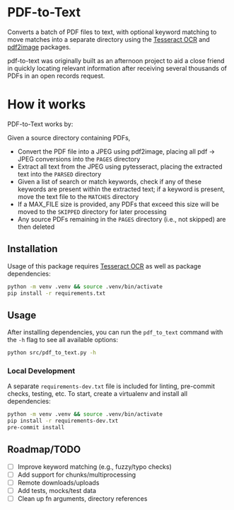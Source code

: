 # PDF-to-Text

Converts a batch of PDF files to text, with optional keyword matching to move matches into a separate directory using the [Tesseract OCR](https://github.com/tesseract-ocr/tesseract) and [pdf2image](https://github.com/Belval/pdf2image) packages.

pdf-to-text was originally built as an afternoon project to aid a close friend in quickly locating relevant information after receiving several thousands of PDFs in an open records request.

# How it works

PDF-to-Text works by:

Given a source directory containing PDFs,
  - Convert the PDF file into a JPEG using pdf2image, placing all pdf -> JPEG conversions into the `PAGES` directory
  - Extract all text from the JPEG using pytesseract, placing the extracted text into the `PARSED` directory
  - Given a list of search or match keywords, check if any of these keywords are present within the extracted text; if a keyword is present, move the text file to the `MATCHES` directory
  - If a MAX_FILE size is provided, any PDFs that exceed this size will be moved to the `SKIPPED` directory for later processing
  - Any source PDFs remaining in the `PAGES` directory (i.e., not skipped) are then deleted

## Installation

Usage of this package requires [Tesseract OCR](https://tesseract-ocr.github.io/tessdoc/Installation.html) as well as package dependencies:

```sh
python -m venv .venv && source .venv/bin/activate
pip install -r requirements.txt
```

## Usage

After installing dependencies, you can run the `pdf_to_text` command with the `-h` flag to see all available options:

```sh
python src/pdf_to_text.py -h
```


### Local Development

A separate `requirements-dev.txt` file is included for linting, pre-commit checks, testing, etc. To start, create a virtualenv and install all dependencies:

```sh
python -m venv .venv && source .venv/bin/activate
pip install -r requirements-dev.txt
pre-commit install
```

## Roadmap/TODO

- [ ] Improve keyword matching (e.g., fuzzy/typo checks)
- [ ] Add support for chunks/multiprocessing
- [ ] Remote downloads/uploads
- [ ] Add tests, mocks/test data
- [ ] Clean up fn arguments, directory references